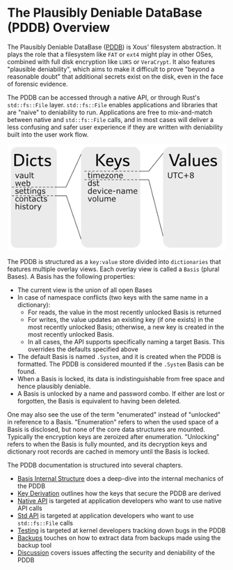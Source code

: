 # The Plausibly Deniable DataBase (PDDB) Overview

The Plausibly Deniable DataBase ([PDDB](https://www.bunniestudios.com/blog/?p=6307)) is Xous' filesystem abstraction. It plays the role that a filesystem like `FAT` or `ext4` might play in other OSes, combined with full disk encryption like `LUKS` or `VeraCrypt`. It also features "plausible deniability", which aims to make it difficult to prove "beyond a reasonable doubt" that additional secrets exist on the disk, even in the face of forensic evidence.

The PDDB can be accessed through a native API, or through Rust's `std::fs::File` layer. `std::fs::File` enables applications and libraries that are "naive" to deniability to run. Applications are free to mix-and-match between native and `std::fs::File` calls, and in most cases will deliver a less confusing and safer user experience if they are written with deniability built into the user work flow.

![dictionary to key mapping example](images/betrusted-pddb-architecture.png)

The PDDB is structured as a `key:value` store divided into `dictionaries` that features multiple overlay views. Each overlay view is called a `Basis` (plural Bases). A Basis has the following properties:

 - The current view is the union of all open Bases
 - In case of namespace conflicts (two keys with the same name in a dictionary):
   - For reads, the value in the most recently unlocked Basis is returned
   - For writes, the value updates an existing key (if one exists) in the most recently unlocked Basis; otherwise, a new key is created in the most recently unlocked Basis.
   - In all cases, the API supports specifically naming a target Basis. This overrides the defaults specified above
 - The default Basis is named `.System`, and it is created when the PDDB is formatted. The PDDB is considered mounted if the `.System` Basis can be found.
 - When a Basis is locked, its data is indistinguishable from free space and hence plausibly deniable.
 - A Basis is unlocked by a name and password combo. If either are lost or forgotten, the Basis is equivalent to having been deleted.

One may also see the use of the term "enumerated" instead of "unlocked" in reference to a Basis. "Enumeration" refers to when the used space of a Basis is disclosed, but none of the core data structures are mounted. Typically the encryption keys are zeroized after enumeration. "Unlocking" refers to when the Basis is fully mounted, and its decryption keys and dictionary root records are cached in memory until the Basis is locked.

The PDDB documentation is structured into several chapters.
  - [Basis Internal Structure](ch09-01-basis.md) does a deep-dive into the internal mechanics of the PDDB
  - [Key Derivation](ch09-02-rootkeys.md) outlines how the keys that secure the PDDB are derived
  - [Native API](ch09-03-api-native.md) is targeted at application developers who want to use native API calls
  - [Std API](ch09-04-api-std.md) is targeted at application developers who want to use `std::fs::File` calls
  - [Testing](ch09-05-testing.md) is targeted at kernel developers tracking down bugs in the PDDB
  - [Backups](ch09-06-backups.md) touches on how to extract data from backups made using the backup tool
  - [Discussion](ch09-07-discussion.md) covers issues affecting the security and deniability of the PDDB

